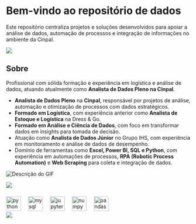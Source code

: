 <h1 align="left">Bem-vindo ao repositório de dados </h1>

<p align="left">
Este repositório centraliza projetos e soluções desenvolvidos para apoiar a análise de dados, automação de processos e integração de informações no ambiente da Cinpal.
</p>


<img src="https://user-images.githubusercontent.com/74038190/212284100-561aa473-3905-4a80-b561-0d28506553ee.gif"  />

## Sobre

Profissional com sólida formação e experiência em logística e análise de dados, atuando atualmente como **Analista de Dados Pleno na Cinpal**.

- **Analista de Dados Pleno** na **Cinpal**, responsável por projetos de análise, automação e otimização de processos com dados estratégicos.
- **Formado em Logística**, com experiência anterior como **Analista de Estoque e Logística** na Dress & Go.
- **Formado em Análise e Ciência de Dados**, com foco em transformar dados em insights para tomada de decisão.
- Atuação como **Analista de Dados Júnior** no Grupo IHS, com experiência em monitoramento e análise de dados de desempenho.
- Domínio de ferramentas como **Excel, Power BI, SQL e Python**, com experiência em automações de processos, **RPA (Robotic Process Automation)** e **Web Scraping** para coleta e integração de dados.




 
![Descrição do GIF](https://media4.giphy.com/media/v1.Y2lkPTc5MGI3NjExMzFvZ3ZqeDZldWFnbGF4a2pkZHJtd2h1OTBvM3k0NXl3d2I4NnM3ZCZlcD12MV9pbnRlcm5hbF9naWZfYnlfaWQmY3Q9Zw/qgQUggAC3Pfv687qPC/giphy.webp)



  <img src="https://user-images.githubusercontent.com/74038190/212284100-561aa473-3905-4a80-b561-0d28506553ee.gif"  />
  
###
<div align="left">
  <img src="https://cdn.jsdelivr.net/gh/devicons/devicon/icons/python/python-original.svg" height="40" alt="python logo"  />
  <img width="12" />
  <img src="https://cdn.jsdelivr.net/gh/devicons/devicon/icons/mysql/mysql-original.svg" height="40" alt="mysql logo"  />
  <img width="12" />
  <img src="https://cdn.jsdelivr.net/gh/devicons/devicon/icons/jupyter/jupyter-original.svg" height="40" alt="jupyter logo"  />
  <img width="12" />
  <img src="https://cdn.jsdelivr.net/gh/devicons/devicon/icons/numpy/numpy-original.svg" height="40" alt="numpy logo"  />
  <img width="12" />
  <img src="https://cdn.jsdelivr.net/gh/devicons/devicon/icons/pandas/pandas-original.svg" height="40" alt="pandas logo"  />
</div>

  <img src="https://user-images.githubusercontent.com/74038190/212284100-561aa473-3905-4a80-b561-0d28506553ee.gif"  />

###

